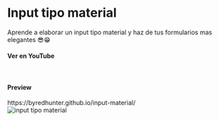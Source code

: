 # Input tipo material
Aprende a elaborar un input tipo material y haz de tus formularios mas elegantes 😎😁
</br>
<h4>Ver en YouTube</h4>
</br>
<h4>Preview</h4>
https://byredhunter.github.io/input-material/
</br>
<img src='https://repository-images.githubusercontent.com/334186822/a0212600-621e-11eb-82ad-3e588dd43a48' alt='input tipo material' />
